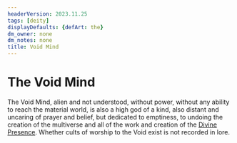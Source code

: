 ```yaml
---
headerVersion: 2023.11.25
tags: [deity]
displayDefaults: {defArt: the}
dm_owner: none
dm_notes: none
title: Void Mind
---
```

# The Void Mind

The Void Mind, alien and not understood, without power, without any ability to reach the material world, is also a high god of a kind, also distant and uncaring of prayer and belief, but dedicated to emptiness, to undoing the creation of the multiverse and all of the work and creation of the [Divine Presence](<./divine-presence.md>). Whether cults of worship to the Void exist is not recorded in lore. 



